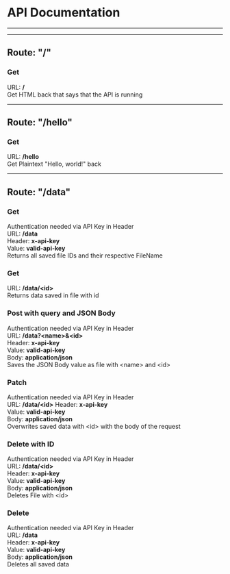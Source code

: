 # API Documentation
------------------------------------
------------------------------------

## Route: "/"

### Get
URL: **/**  
Get HTML back that says that the API is running  
  
------------------------------------
## Route: "/hello"
  
### Get
URL: **/hello**  
Get Plaintext "Hello, world!" back  
  
------------------------------------
## Route: "/data"
  
### Get
Authentication needed via API Key in Header  
URL: **/data**  
Header: **x-api-key**  
Value: **valid-api-key**  
Returns all saved file IDs and their respective FileName  
  
### Get
URL: **/data/\<id\>**  
Returns data saved in file with id  
  
### Post with query and JSON Body
Authentication needed via API Key in Header  
URL: **/data?\<name\>&\<id\>**  
Header: **x-api-key**  
Value: **valid-api-key**  
Body: **application/json**  
Saves the JSON Body value as file with \<name\> and \<id\>  
  
### Patch
Authentication needed via API Key in Header  
URL: **/data/\<id\>**
Header: **x-api-key**  
Value: **valid-api-key**  
Body: **application/json**  
Overwrites saved data with \<id\> with the body of the request  
  
### Delete with ID
Authentication needed via API Key in Header  
URL: **/data/\<id\>**  
Header: **x-api-key**  
Value: **valid-api-key**  
Body: **application/json**  
Deletes File with \<id\>

### Delete
Authentication needed via API Key in Header  
URL: **/data**  
Header: **x-api-key**  
Value: **valid-api-key**  
Body: **application/json**  
Deletes all saved data